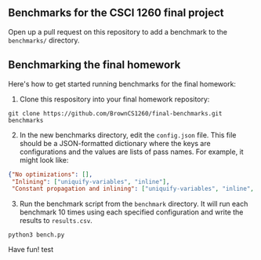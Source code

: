 Benchmarks for the CSCI 1260 final project
------------------------------------------

Open up a pull request on this repository to add a benchmark to the
`benchmarks/` directory.

Benchmarking the final homework
-------------------------------

Here's how to get started running benchmarks for the final homework:

1. Clone this respository into your final homework repository:

```shell
git clone https://github.com/BrownCS1260/final-benchmarks.git benchmarks
```

2. In the new benchmarks directory, edit the `config.json` file. This file should
   be a JSON-formatted dictionary where the keys are configurations and the
   values are lists of pass names. For example, it might look like:
   
```json
{"No optimizations": [],
 "Inlining": ["uniquify-variables", "inline"],
 "Constant propagation and inlining": ["uniquify-variables", "inline", "propagate-constants"]}
 ```
 
 3. Run the benchmark script from the `benchmark` directory. It will run each benchmark 10 times using each
    specified configuration and write the results to `results.csv`.
    
 ```shell
 python3 bench.py
 ```
 
Have fun!
test